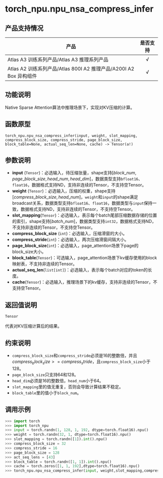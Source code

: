 # torch_npu.npu_nsa_compress_infer
## 产品支持情况

| 产品                                                         | 是否支持 |
| ------------------------------------------------------------ | :------: |
| <term>Atlas A3 训练系列产品/Atlas A3 推理系列产品</term>                  |    √     |
| <term>Atlas A2 训练系列产品/Atlas 800I A2 推理产品/A200I A2 Box 异构组件</term> |    √     |


## 功能说明

Native Sparse Attention算法中推理场景下，实现对KV压缩的计算。

## 函数原型

```
torch_npu.npu_nsa_compress_infer(input, weight, slot_mapping, compress_block_size, compress_stride, page_block_size, block_table=None, actual_seq_len=None, cache) -> Tensor(a!)
```

## 参数说明

- **input** (`Tensor`)：必选输入，待压缩张量，shape支持$[block\_num,page\_block\_size,head\_num,head\_dim]$，数据类型支持`bfloat16`、`float16`，数据格式支持ND，支持非连续的Tensor，不支持空Tensor。
- **weight** (`Tensor`)：必选输入，压缩的权重，shape支持$[compress\_block\_size, head\_num]$，`weight`和`input`的shape满足broadcast关系，数据类型支持`bfloat16`、`float16`，数据类型与`input`保持一致，数据格式支持ND，支持非连续的Tensor，不支持空Tensor。
- **slot_mapping**(`Tensor`)：必选输入，表示每个batch尾部压缩数据存储的位置的索引，shape支持$[batch\_num]$，数据类型支持`int32`，数据格式支持ND，不支持非连续的Tensor，不支持空Tensor。
- **compress_block_size** (`int`)：必选输入，压缩滑窗的大小。
- **compress_stride**(`int`)：必选输入，两次压缩滑窗间隔大小。
- **page_block_size**(`int`)：必选输入，page_attention场景下page的block_size大小。
- **block_table**(`Tensor`)：可选输入，page_attention场景下kv缓存使用的block映射表，不支持非连续的Tensor。
- **actual_seq_len**(`list[int]`)：必选输入，表示每个batch对应的token的长度。
- **cache**(`Tensor`)：必选输入，推理场景下的kv缓存，支持非连续的Tensor，不支持空Tensor。

## 返回值说明
`Tensor`

代表对KV压缩计算后的结果。

## 约束说明

- `compress_block_size`和`compress_stride`必须是16的整数倍，并且$compress_block_size>=compress_stride$，且`compress_block_size`小于128。
- `page_block_size`只支持64和128。
- `head_dim`必须是16的整数倍，`head_num`小于64。
- `slot_mapping`里的值无重复，否则会导致计算结果不稳定。
- `block_table`里的值小于`block_num`。


## 调用示例

   ```python
   >>> import torch
   >>> import torch_npu
   >>> input = torch.randn(1, 128, 1, 192, dtype=torch.float16).npu()
   >>> weight = torch.randn(32, 1, dtype=torch.float16).npu()
   >>> slot_mapping = torch.randn([1]).int().npu()
   >>> compress_block_size = 32
   >>> compress_stride = 16
   >>> page_block_size = 128
   >>> act_seq_lens = [43]
   >>> block_table = torch.randn([1, 1]).int().npu()
   >>> cache = torch.zeros([1, 1, 192],dtype=torch.float16).npu()
   >>> torch_npu.npu_nsa_compress_infer(input, weight,slot_mapping,compress_block_size,compress_stride,page_block_size,actual_seq_len=act_seq_lens,block_table=block_table,cache=cache)
   
   ```

